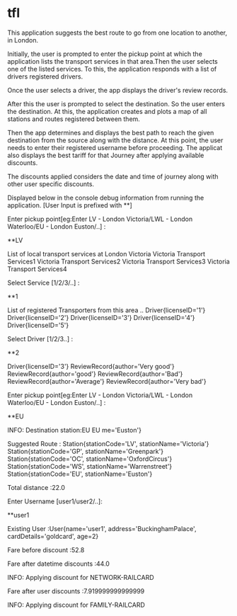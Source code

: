 tfl
===
This application suggests the best route to go from one location to another, in London.

Initially, the user is prompted to enter the pickup point at which the application lists the transport services in that area.Then the user selects one of the listed services. To this, the application responds with a list of drivers registered drivers.

Once the user selects a driver, the app displays the driver's review records.

After this the user is prompted to select the destination. So the user enters the destination.
At this, the application creates and plots a map of all stations and routes registered between them.

Then the app determines and displays the best path to reach the given destination from the source along with the distance.
At this point, the user needs to enter their registered username before proceeding.
The applicat also displays the best tariff for that Journey after applying available discounts.

The discounts applied considers the date and time of journey along with other user specific discounts.

Displayed below in the console debug information from running the application. [User Input is prefixed with **]


Enter pickup point[eg:Enter LV - London Victoria/LWL - London Waterloo/EU - London Euston/..] :

**LV

List of local transport services at London Victoria
Victoria Transport Services1
Victoria Transport Services2
Victoria Transport Services3
Victoria Transport Services4

Select Service [1/2/3/..] :

**1

List of registered Transporters from this area ..
Driver{licenseID='1'}
Driver{licenseID='2'}
Driver{licenseID='3'}
Driver{licenseID='4'}
Driver{licenseID='5'}

Select Driver [1/2/3..] :

**2

Driver{licenseID='3'}
ReviewRecord{author='Very good'}
ReviewRecord{author='good'}
ReviewRecord{author='Bad'}
ReviewRecord{author='Average'}
ReviewRecord{author='Very bad'}

Enter pickup point[eg:Enter LV - London Victoria/LWL - London Waterloo/EU - London Euston/..] :

**EU

INFO: Destination station:EU
EU
me='Euston'}

Suggested Route :
Station{stationCode='LV', stationName='Victoria'}
Station{stationCode='GP', stationName='Greenpark'}
Station{stationCode='OC', stationName='OxfordCircus'}
Station{stationCode='WS', stationName='Warrenstreet'}
Station{stationCode='EU', stationName='Euston'}

Total distance :22.0

Enter Username [user1/user2/..]:

**user1

Existing User :User{name='user1', address='BuckinghamPalace', cardDetails='goldcard', age=2}

Fare before discount :52.8

Fare after datetime discounts :44.0

INFO: Applying discount for NETWORK-RAILCARD

Fare after user discounts :7.919999999999999

INFO: Applying discount for FAMILY-RAILCARD
